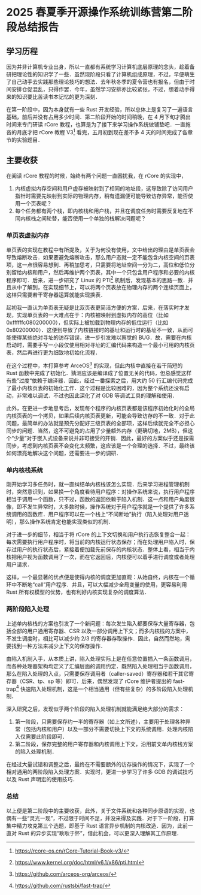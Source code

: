 # 2025 春夏季开源操作系统训练营第二阶段总结报告

## 学习历程

因为并非计算机专业出身，所以一直都有系统学习计算机底层原理的念头，趁着备研把理论性的知识学了一些．虽然现阶段只看了计算机组成原理，不过，早便萌生了自己动手去实践那些理论技巧的想法．去年秋冬季的夏令营也有报名，但由于时间安排仓促混乱，只得作罢．今年，虽然学习安排亦比较紧张，不过，想着动手得来的知识要比苦读书本记忆的更为深刻．

在第一阶段中，因为本身就有一些 Rust 开发经验，所以总体上是复习了一遍语言基础，前后并没有占用多少时间．第二阶段开始的时间稍晚，在 4 月下旬才腾出时间来专门研读 rCore 教程，也算是为了接下来学习操作系统做铺垫吧．一直拖沓的月底才把 rCore 教程 V3[^1] 看完，五月初到现在差不多 4 天的时间完成了各章节的实验题目．

## 主要收获

在阅读 rCore 教程的时候，始终有两个问题一直困扰我，在 rCore 的实现中，

1. 内核虚拟内存空间和用户虚存被映射到了相同的地址段，这导致除了访问用户指针时需要先映射到实际的物理内存，稍有遗漏便可能导致访存异常，能否使用一个页表呢？
2. 每个任务都有两个栈，即内核栈和用户栈，并且在调度任务时需要反复地在不同内核栈之间轮替，能否使用一个单独的栈解决问题呢？

### 单页表虚拟内存

单页表的实现在教程中有所提及，关于为何没有使用，文中给出的理由是单页表会导致熔断攻击．如果要避免熔断攻击，那么用户态就一定不能包含内核空间的页表项，这一点很容易想到．再稍加思考，只需要将地址空间一分为二，高位和低位分别留给内核和用户，然后再维护两个页表，其中一个只包含用户程序和必要的内核程序即可．后来，进一步研究了 Linux 的 PTI[^2] 机制后，发现基本的思路一致．并且从中了解到，在实现细节上，可以将两个页表放在物理内存的两个连续页面上，这样只需要若干寄存器运算就能实现换表．

起初我一直认为单页表无疑是比双页表更简洁方便的方案．后来，在落实时才发现，实现单页表的一大难点在于：内核被映射到虚拟内存的高位（比如 0xffffffc080200000），但实际上被加载到物理内存的低位运行（比如 0x80200000）．这便到导致了内核链接时的基址和运行时的基址不一致，从而可能使得某些绝对寻址的访存错误，进一步引发难以察觉的 BUG．故，需要在内核启动时，需要手写一小段仅使用相对寻址的汇编代码来构造一个最小可用的内核页表，然后再进行更为细致地初始化流程．

在这个过程中，本打算参考 ArceOS[^3] 的实现，但此内核中直接在若干简短的 Rust 函数中完成了初始化．猜测应该是编译成了位置无关的代码，但总感觉这样有些”过度“依赖于编译器．因此，经过一番探索之后，用大约 50 行汇编代码完成了最小内核页表的初始化工作．这个过程是比较困难的，因为整个系统还没有启动，非常难以调试．不过也因此深化了对 GDB 等调试工具的理解和使用．

此外，在更进一步地思考后，发现每个程序的内核页表都是该程序初始化时的全局内核页表的一个拷贝，如果后续内核页表更新，可能会导致访存的不一致．对于此问题，最简单的办法就是预先分配好三级页表的全部项，这样后续就完全不必担心同步的问题．当然，这不可避免的占用了少量额外内存（更确切地，2MB），但这个“少量”对于嵌入式设备来说并非可接受的开销．因此，最好的方案似乎还是按需同步，考虑到内核页表不会变化太频繁，这应该是一个合理的选择．不过，最终该如何漂亮地解决这个问题，还需要进一步的调研．

### 单内核栈系统

刚开始学习多任务时，就一直纠结单内核栈该怎么实现．后来学习进程管理机制时，突然意识到，如果换一个角度看待用户程序：对操作系统来说，执行用户程序相当于调用一个函数，只不过，函数的返回依赖于陷入机制．这一点和用户角度很像，即不发生异常时，大多数时候，操作系统对于用户程序就是一个提供了许多系统调用的函数库．用户程序可以在一个栈上“不间断地”执行（陷入处理对用户透明），那么操作系统肯定也能实现类似的机制．

对于进一步的细节，相当于将 rCore 的上下文切换和用户执行态恢复整合一起：每次需要执行用户程序时，将当前的内核运行状态保存；而在处理用户陷入时，保存过用户的执行状态后，紧接着便加载先前保存的内核状态．整体上看，相当于内核把用户视为函数调用了一次，而在它返回后，内核便可以着手进行调度或者处理用户请求．

这样，一个最显著的优点便是使得内核的调度更加直观：从始自终，内核在一个循环中不断地“call”用户程序．并且，可以大幅减少全局变量的使用，更容易利用 Rust 所有权模型的优势，也有利好内核实现复杂的调度算法．

### 两阶段陷入处理

上述单内核栈的方案也引发了一个新问题：每次发生陷入都要保存大量寄存器，包括全部的用户通用寄存器、CSR 以及一部分调用上下文；而多内核栈的方案中，不发生调度时，相比可以减少约 2/3 的寄存器存取操作．因此，自然而然地，需要找到一种方法来减少上下文的保存操作．

由陷入机制入手，从本质上讲，陷入处理实际上是在任意位置插入一条函数调用，而各种处理器架构均定义了汇编层面的调用约定．既然陷入处理相当于函数调用，那么在陷入处理的入点，只需要保存调用者（caller-saved）寄存器和若干其它寄存器（CSR、tp、sp 等）即可．后来，偶然发现了 rCore 维护者提出的 fast-trap[^4] 快速陷入处理机制，这是一个相当通用（但有些复杂）的多阶段陷入处理机制．

深入研究之后，发现似乎两个阶段的陷入处理机制就能满足绝大部分的需求：

1. 第一阶段，只需要保存约一半的寄存器（如上文所述），主要用于处理各种异常（包括内核和用户）以及一部分不需要切换上下文的系统调用．处理内核陷入仅需要此阶段即可．
2. 第二阶段，保存完整的用户寄存器和内核调用上下文，沿用前文单内核栈方案的陷入处理机制．

在经过大量试错和调整之后，最终在不需要额外的访存操作的情况下，实现了一个相对通用的两阶段陷入处理方案．实现时，更进一步学习了许多 GDB 的调试技巧以及 Rust 声明宏的使用技巧．

### 总结

以上便是第二阶段中的主要收获，此外，关于文件系统和各种同步原语的实现，也偶有一些“灵光一现”，不过限于时间不足，并没来得及实践．对于下一阶段，打算集中精力攻克第三个选题，即基于 Rust 语言异步机制的内核改造．因为，此前一直对 Rust 的异步实现“耿耿于怀”，借此机会，可以更深入理解其工作原理．

<!-- dprint-ignore-start -->
[^1]: <https://rcore-os.cn/rCore-Tutorial-Book-v3/>
[^2]: <https://www.kernel.org/doc/html/v6.1/x86/pti.html>
[^3]: <https://github.com/arceos-org/arceos/>
[^4]: <https://github.com/rustsbi/fast-trap/>
